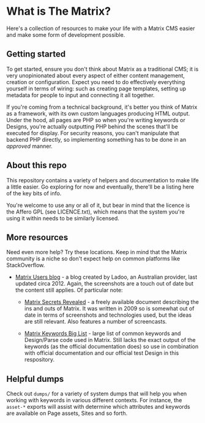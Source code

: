 # What is The Matrix?

Here's a collection of resources to make your life with a Matrix CMS easier
and make some form of development possible.

## Getting started

To get started, ensure you don't think about Matrix as a traditional CMS; it
is very unopinionated about every aspect of either content management,
creation or configuration.  Expect you need to do effectively everything
yourself in terms of wiring: such as creating page templates, setting up
metadata for people to input and connecting it all together.

If you're coming from a technical background, it's better you think of Matrix
as a framework, with its own custom languages producing HTML output.  Under
the hood, all pages are PHP so when you're writing keywords or Designs, you're
actually outputting PHP behind the scenes that'll be executed for display.
For security reasons, you can't manipulate that backend PHP directly, so
implementing something has to be done in an *approved* manner.

## About this repo

This repository contains a variety of helpers and documentation to make life a
little easier. Go exploring for now and eventually, there'll be a listing here
of the key bits of info.

You're welcome to use any or all of it, but bear in mind that the licence is
the Affero GPL (see LICENCE.txt), which means that the system you're using it
within needs to be similarly licensed.


## More resources

Need even more help?  Try these locations.  Keep in mind that the
Matrix community is a niche so don't expect help on common platforms like
StackOverflow.

* [Matrix Users blog](http://matrixusers.com/) - a blog created by Ladoo, an
  Australian provider, last updated circa 2012.  Again, the screenshots are a
  touch out of date but the content still applies.  Of particular note:

  * [Matrix Secrets
    Revealed](http://matrixusers.com/news/matrix-secrets-revealed) - a freely
    available document describing the ins and outs of Matrix.  It was written in
    2009 so is somewhat out of date in terms of screenshots and technologies used,
    but the ideas are still relevant.  Also features a number of screencasts.

  * [Matrix Keywords Big
    List](http://matrixusers.com/tips/keywords-the-great-big-list) - large
    list of common keywords and Design/Parse code used in Matrix.  Still lacks
    the exact output of the keywords (as the official documentation does) so use
    in combination with official documentation and our official test Design in
    this respository.

## Helpful dumps

Check out `dumps/` for a variety of system dumps that will help you when
working with keywords in various different contexts. For instance, the
`asset-*` exports will assist with determine which attributes and keywords are
available on Page assets, Sites and so forth.
